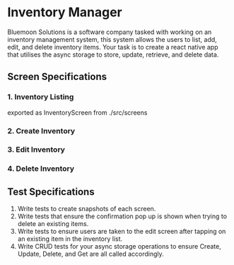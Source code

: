 # Inventory Manager

Bluemoon Solutions is a software company tasked with working on an inventory management system, this system allows the users to list, add, edit, and delete inventory items. Your task is to create a react native app that utilises the async storage to store, update, retrieve, and delete data.


## Screen Specifications

### 1. Inventory Listing
exported as InventoryScreen from ./src/screens

### 2. Create Inventory


### 3. Edit Inventory


### 4. Delete Inventory


## Test Specifications
1. Write tests to create snapshots of each screen.
2. Write tests that ensure the confirmation pop up is shown when trying to delete an existing items.
3. Write tests to ensure users are taken to the edit screen after tapping on an existing item in the inventory list.
4. Write CRUD tests for your async storage operations to ensure Create, Update, Delete, and Get are all called accordingly.

